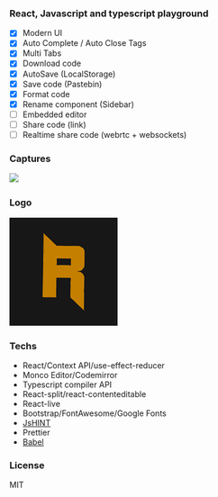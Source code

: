 ### React, Javascript and typescript playground  

- [x] Modern UI
- [x] Auto Complete / Auto Close Tags
- [x] Multi Tabs
- [x] Download code
- [x] AutoSave (LocalStorage)
- [x] Save code (Pastebin)
- [x] Format code
- [x] Rename component (Sidebar)
- [ ] Embedded editor
- [ ] Share code (link)
- [ ] Realtime share code (webrtc + websockets)

### Captures

![](https://i.ibb.co/S3Kwy6v/reacto.png)

### Logo

![](public/logo192.png)

### Techs
- React/Context API/use-effect-reducer
- Monco Editor/Codemirror
- Typescript compiler API
- React-split/react-contenteditable
- React-live
- Bootstrap/FontAwesome/Google Fonts
- [JsHINT](https://jshint.com/docs/)
- Prettier
- [Babel](https://babeljs.io/docs/en/babel-standalone)

### License
MIT